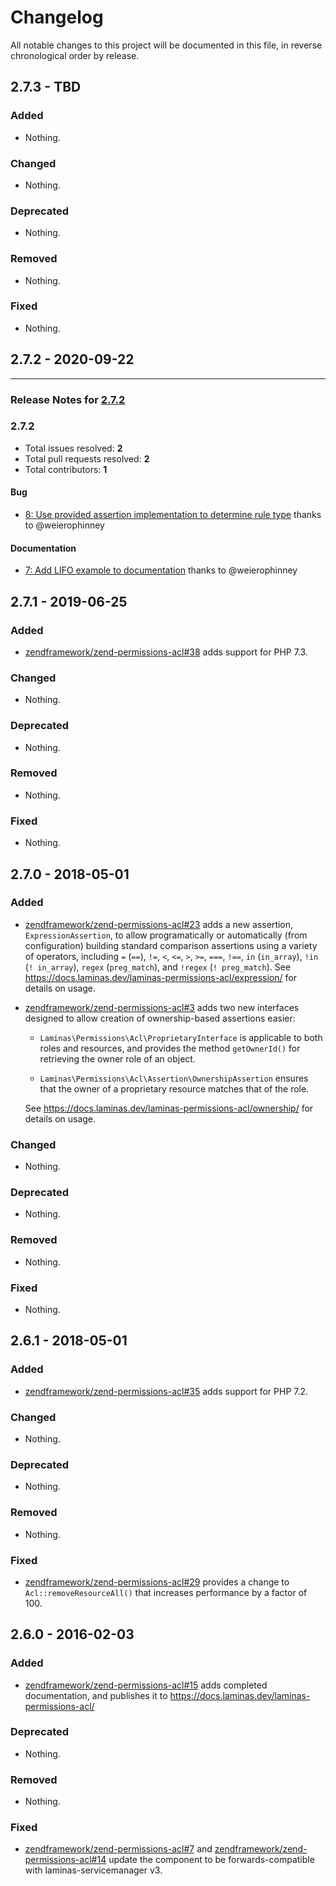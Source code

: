# Changelog

All notable changes to this project will be documented in this file, in reverse chronological order by release.

## 2.7.3 - TBD

### Added

- Nothing.

### Changed

- Nothing.

### Deprecated

- Nothing.

### Removed

- Nothing.

### Fixed

- Nothing.

## 2.7.2 - 2020-09-22


-----

### Release Notes for [2.7.2](https://github.com/laminas/laminas-permissions-acl/milestone/1)



### 2.7.2

- Total issues resolved: **2**
- Total pull requests resolved: **2**
- Total contributors: **1**

#### Bug

 - [8: Use provided assertion implementation to determine rule type](https://github.com/laminas/laminas-permissions-acl/pull/8) thanks to @weierophinney

#### Documentation

 - [7: Add LIFO example to documentation](https://github.com/laminas/laminas-permissions-acl/pull/7) thanks to @weierophinney

## 2.7.1 - 2019-06-25

### Added

- [zendframework/zend-permissions-acl#38](https://github.com/zendframework/zend-permissions-acl/pull/38) adds support for PHP 7.3.

### Changed

- Nothing.

### Deprecated

- Nothing.

### Removed

- Nothing.

### Fixed

- Nothing.

## 2.7.0 - 2018-05-01

### Added

- [zendframework/zend-permissions-acl#23](https://github.com/zendframework/zend-permissions-acl/pull/23) adds a new assertion, `ExpressionAssertion`, to allow programatically or
  automatically (from configuration) building standard comparison assertions
  using a variety of operators, including `=` (`==`), `!=`, `<`, `<=`, `>`,
  `>=`, `===`, `!==`, `in` (`in_array`), `!in` (`! in_array`), `regex`
  (`preg_match`), and `!regex` (`! preg_match`). See https://docs.laminas.dev/laminas-permissions-acl/expression/
  for details on usage.

- [zendframework/zend-permissions-acl#3](https://github.com/zendframework/zend-permissions-acl/pull/3) adds two new interfaces designed to allow creation of ownership-based assertions
  easier:

  - `Laminas\Permissions\Acl\ProprietaryInterface` is applicable to both roles and
    resources, and provides the method `getOwnerId()` for retrieving the owner
    role of an object.

  - `Laminas\Permissions\Acl\Assertion\OwnershipAssertion` ensures that the owner
    of a proprietary resource matches that of the role.

  See https://docs.laminas.dev/laminas-permissions-acl/ownership/ for details
  on usage.

### Changed

- Nothing.

### Deprecated

- Nothing.

### Removed

- Nothing.

### Fixed

- Nothing.

## 2.6.1 - 2018-05-01

### Added

- [zendframework/zend-permissions-acl#35](https://github.com/zendframework/zend-permissions-acl/pull/35) adds support for PHP 7.2.

### Changed

- Nothing.

### Deprecated

- Nothing.

### Removed

- Nothing.

### Fixed

- [zendframework/zend-permissions-acl#29](https://github.com/zendframework/zend-permissions-acl/pull/29) provides a change to `Acl::removeResourceAll()` that increases performance by a factor of 100.

## 2.6.0 - 2016-02-03

### Added

- [zendframework/zend-permissions-acl#15](https://github.com/zendframework/zend-permissions-acl/pull/15) adds
  completed documentation, and publishes it to
  https://docs.laminas.dev/laminas-permissions-acl/

### Deprecated

- Nothing.

### Removed

- Nothing.

### Fixed

- [zendframework/zend-permissions-acl#7](https://github.com/zendframework/zend-permissions-acl/pull/7) and
  [zendframework/zend-permissions-acl#14](https://github.com/zendframework/zend-permissions-acl/pull/14) update the
  component to be forwards-compatible with laminas-servicemanager v3.
